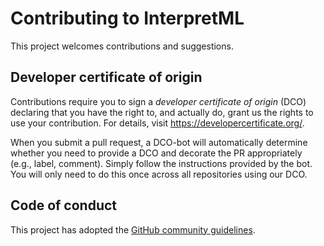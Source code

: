 # Contributing to InterpretML

This project welcomes contributions and suggestions.

## Developer certificate of origin
Contributions require you to sign a _developer certificate of origin_ (DCO) declaring that you have the right to, and actually do, grant us the rights to use your contribution. For details, visit https://developercertificate.org/.

When you submit a pull request, a DCO-bot will automatically determine whether you need to provide a DCO and decorate the PR appropriately (e.g., label, comment). Simply follow the instructions provided by the bot. You will only need to do this once across all repositories using our DCO.

## Code of conduct
This project has adopted the [GitHub community guidelines](https://help.github.com/en/github/site-policy/github-community-guidelines).
